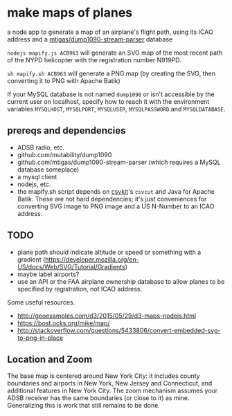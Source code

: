 make maps of planes
===================

a node app to generate a map of an airplane's flight path, using its ICAO address and a [mtigas/dump1090-stream-parser](https://github.com/mtigas/dump1090-stream-parser) database

`nodejs mapify.js ACB963` will generate an SVG map of the most recent path of the NYPD helicopter with the registration number N919PD.

`sh mapify.sh ACB963` will generate a PNG map (by creating the SVG, then converting it to PNG with Apache Batik)

If your MySQL database is not named `dump1090` or isn't accessible by the current user on localhost, specify how to reach it with the environment variables `MYSQLHOST`, `MYSQLPORT`, `MYSQLUSER`, `MYSQLPASSWORD` and `MYSQLDATABASE`.

prereqs and dependencies
------------------------

  - ADSB radio, etc.
  - github.com/mutability/dump1090
  - github.com/mtigas/dump1090-stream-parser (which requires a MySQL database someplace)
  - a mysql client
  - nodejs, etc.
  - the mapify.sh script depends on [csvkit](https://github.com/wireservice/csvkit)'s `csvcut` and Java for Apache Batik. These are not hard dependencies; it's just conveniences for converting SVG image to PNG image and a US N-Number to an ICAO address.


TODO
----

  - plane path should indicate altitude or speed or something with a gradient (https://developer.mozilla.org/en-US/docs/Web/SVG/Tutorial/Gradients)
  - maybe label airports?
  - use an API or the FAA airplane ownership database to allow planes to be specified by registration, not ICAO address.

Some useful resources.
- http://geoexamples.com/d3/2015/05/29/d3-maps-nodejs.html
- https://bost.ocks.org/mike/map/
- http://stackoverflow.com/questions/5433806/convert-embedded-svg-to-png-in-place


Location and Zoom
-----------------

The base map is centered around New York City: it includes county boundaries and airports in New York, New Jersey and Connecticut, and additional features in New York City. The zoom mechanism assumes your ADSB receiver has the same boundaries (or close to it) as mine. Generalizing this is work that still remains to be done.

